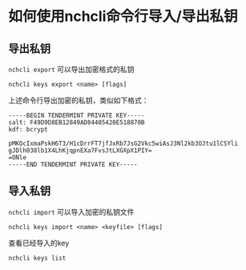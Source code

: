 # 如何使用nchcli命令行导入/导出私钥

## 导出私钥

```nchcli export``` 可以导出加密格式的私钥

```shell
nchcli keys export <name> [flags]
```

上述命令行导出加密的私钥，类似如下格式：

```
-----BEGIN TENDERMINT PRIVATE KEY-----
salt: F49D9D8EB12849AD84405420E518870B
kdf: bcrypt

pMKOcIxmaPskH6T3/H1cDrrFT7jfJxRb7JsG2Vkc5wiAsJ3Nl2kb3OJtu1lCSYli
gJDlh038lb1X4LhKjqpnEXa7FvsJtLXGXpX1PIY=
=ONle
-----END TENDERMINT PRIVATE KEY-----
```

## 导入私钥

```nchcli import``` 可以导入加密的私钥文件

```
nchcli keys import <name> <keyfile> [flags]
```

查看已经导入的key

```
nchcli keys list
```